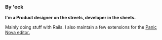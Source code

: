 ### By 'eck

**I'm a Product designer on the streets, developer in the sheets.**

Mainly doing stuff with Rails. I also maintain a few extensions for the <a href ="https://nova.app/">Panic Nova editor.</a>

